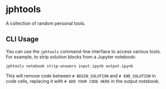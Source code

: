 # jphtools

A collection of random personal tools.

## CLI Usage

You can use the `jphtools` command-line interface to access various tools. For example, to strip solution blocks from a Jupyter notebook:

```sh
jphtools notebook strip-answers input.ipynb output.ipynb
```

This will remove code between `# BEGIN_SOLUTION` and `# END_SOLUTION` in code cells, replacing it with `# ADD YOUR CODE HERE` in the output notebook.
